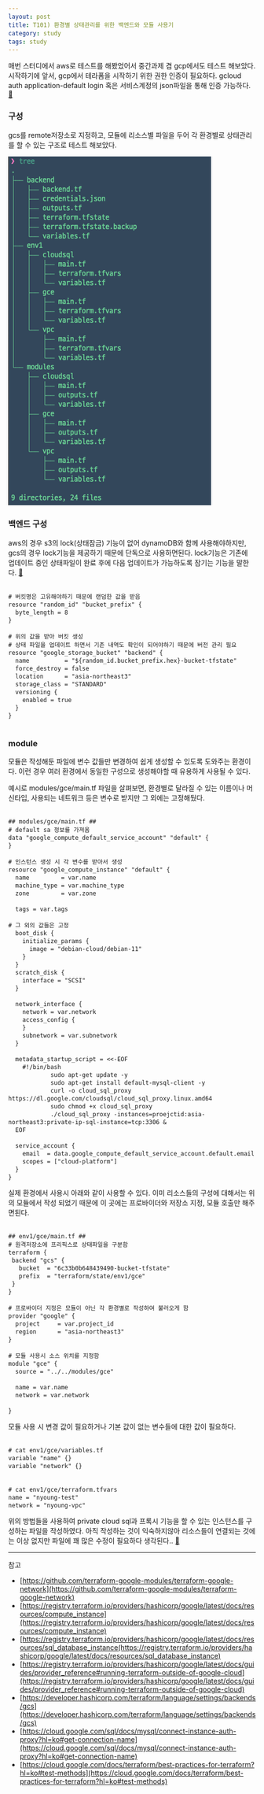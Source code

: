 ```yaml
---
layout: post
title: T101) 환경별 상태관리를 위한 백엔드와 모듈 사용기 
category: study
tags: study
---
```


매번 스터디에서 aws로 테스트를 해봤었어서 중간과제 겸 gcp에서도 테스트 해보았다.
시작하기에 앞서, gcp에서 테라폼을 시작하기 위한 권한 인증이 필요하다. gcloud auth application-default login 혹은 서비스계정의 json파일을 통해 인증 가능하다. [🔗](https://registry.terraform.io/providers/hashicorp/google/latest/docs/guides/provider_reference#running-terraform-outside-of-google-cloud)


### 구성
gcs를 remote저장소로 지정하고, 모듈에 리소스별 파일을 두어 각 환경별로 상태관리를 할 수 있는 구조로 테스트 해보았다.

![1-1](/assets/img/k101/1-1.png)


### 백엔드 구성
aws의 경우 s3의 lock(상태잠금) 기능이 없어 dynamoDB와 함께 사용해야하지만, gcs의 경우 lock기능을 제공하기 때문에 단독으로 사용하면된다. lock기능은 기존에 업데이트 중인 상태파일이 완료 후에 다음 업데이트가 가능하도록 잠기는 기능을 말한다. [🔗](https://developer.hashicorp.com/terraform/language/settings/backends/gcs)


```

# 버킷명은 고유해야하기 때문에 랜덤한 값을 받음
resource "random_id" "bucket_prefix" {
  byte_length = 8
}

# 위의 값을 받아 버킷 생성
# 상태 파일을 업데이트 하면서 기존 내역도 확인이 되어야하기 때문에 버전 관리 필요
resource "google_storage_bucket" "backend" {
  name          = "${random_id.bucket_prefix.hex}-bucket-tfstate"
  force_destroy = false
  location      = "asia-northeast3"
  storage_class = "STANDARD"
  versioning {
    enabled = true
  }
}


```


### module
모듈은 작성해둔 파일에 변수 값들만 변경하여 쉽게 생성할 수 있도록 도와주는 환경이다. 이런 경우 여러 환경에서 동일한 구성으로 생성해야할 때 유용하게 사용될 수 있다. 

예시로 modules/gce/main.tf 파일을 살펴보면, 환경별로 달라질 수 있는 이름이나 머신타입, 사용되는 네트워크 등은 변수로 받지만 그 외에는 고정해뒀다.


```

## modules/gce/main.tf ##
# default sa 정보를 가져옴
data "google_compute_default_service_account" "default" {
}

# 인스턴스 생성 시 각 변수를 받아서 생성
resource "google_compute_instance" "default" {
  name         = var.name
  machine_type = var.machine_type
  zone         = var.zone

  tags = var.tags

# 그 외의 값들은 고정
  boot_disk {
    initialize_params {
      image = "debian-cloud/debian-11"
    }
  }
  scratch_disk {
    interface = "SCSI"
  }

  network_interface {
    network = var.network
    access_config {
    }
    subnetwork = var.subnetwork
  }

  metadata_startup_script = <<-EOF
    #!/bin/bash
			sudo apt-get update -y
			sudo apt-get install default-mysql-client -y
			curl -o cloud_sql_proxy https://dl.google.com/cloudsql/cloud_sql_proxy.linux.amd64
			sudo chmod +x cloud_sql_proxy
			./cloud_sql_proxy -instances=proejctid:asia-northeast3:private-ip-sql-instance=tcp:3306 &
  EOF

  service_account {
    email  = data.google_compute_default_service_account.default.email
    scopes = ["cloud-platform"]
  }
}

```


실제 환경에서 사용시 아래와 같이 사용할 수 있다. 이미 리소스들의 구성에 대해서는 위의 모듈에서 작성 되었기 때문에 이 곳에는 프로바이더와 저장소 지정, 모듈 호출만 해주면된다. 


```

## env1/gce/main.tf ##
# 원격저장소에 프리픽스로 상태파일을 구분함
terraform {
 backend "gcs" {
   bucket  = "6c33b0b648439490-bucket-tfstate"
   prefix  = "terraform/state/env1/gce"
 }
}

# 프로바이더 지정은 모듈이 아닌 각 환경별로 작성하여 불러오게 함
provider "google" {
  project     = var.project_id
  region      = "asia-northeast3"
}

# 모듈 사용시 소스 위치를 지정함
module "gce" {
  source = "../../modules/gce"

  name = var.name
  network = var.network

}

```


모듈 사용 시 변경 값이 필요하거나 기본 값이 없는 변수들에 대한 값이 필요하다.



```

# cat env1/gce/variables.tf
variable "name" {}
variable "network" {}


# cat env1/gce/terraform.tfvars
name = "nyoung-test"
network = "nyoung-vpc"
```


위의 방법들을 사용하여 private cloud sql과 프록시 기능을 할 수 있는 인스턴스를 구성하는 파일을 작성하였다. 아직 작성하는 것이 익숙하지않아 리소스들이 연결되는 것에는 이상 없지만 파일에 꽤 많은 수정이 필요하다 생각된다.. [🔗](https://github.com/nyoung08/t101/tree/main/mid)




---
참고
- [https://github.com/terraform-google-modules/terraform-google-network](https://github.com/terraform-google-modules/terraform-google-network)
- [https://registry.terraform.io/providers/hashicorp/google/latest/docs/resources/compute_instance](https://registry.terraform.io/providers/hashicorp/google/latest/docs/resources/compute_instance)
- [https://registry.terraform.io/providers/hashicorp/google/latest/docs/resources/sql_database_instance(https://registry.terraform.io/providers/hashicorp/google/latest/docs/resources/sql_database_instance)
- [https://registry.terraform.io/providers/hashicorp/google/latest/docs/guides/provider_reference#running-terraform-outside-of-google-cloud](https://registry.terraform.io/providers/hashicorp/google/latest/docs/guides/provider_reference#running-terraform-outside-of-google-cloud)
- [https://developer.hashicorp.com/terraform/language/settings/backends/gcs](https://developer.hashicorp.com/terraform/language/settings/backends/gcs)
- [https://cloud.google.com/sql/docs/mysql/connect-instance-auth-proxy?hl=ko#get-connection-name](https://cloud.google.com/sql/docs/mysql/connect-instance-auth-proxy?hl=ko#get-connection-name)
- [https://cloud.google.com/docs/terraform/best-practices-for-terraform?hl=ko#test-methods](https://cloud.google.com/docs/terraform/best-practices-for-terraform?hl=ko#test-methods)

